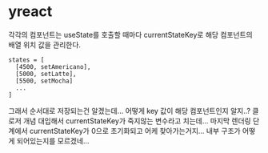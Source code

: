 # yreact

각각의 컴포넌트는 useState를 호출할 때마다 currentStateKey로 해당 컴포넌트의 배열 위치 값을 관리한다.

```
states = [
  [4500, setAmericano],
  [5000, setLatte],
  [5500, setMocha]
  ...
]
```

그래서 순서대로 저장되는건 알겠는데...
어떻게 key 값이 해당 컴포넌트인지 알지..? 클로저 개념 대입해서 currentStateKey가 죽지않는 변수라고 치는데...
마지막 렌더링 단계에서 currentStateKey가 0으로 초기화되고 어케 찾아가는거지... 내부 구조가 어떻게 되어있는지를 모르겠네...